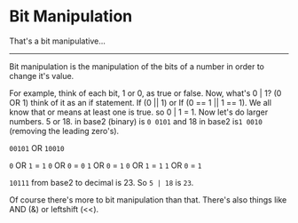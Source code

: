 # Bit Manipulation
That's a bit manipulative...

---
Bit manipulation is the manipulation of the bits
of a number in order to change it's value.

For example, think of each bit, 1 or 0, as true or false. Now, what's 0 | 1?
(0 OR 1) think of it as an if statement. If (0 || 1) or If (0 == 1 || 1 == 1).
We all know that or means at least one is true. so 0 | 1 = 1. Now let's do
larger numbers. 5 or 18. in base2 (binary) is `0 0101` and 18 in base2
is`1 0010` (removing the leading zero's).

`00101`
  OR
`10010`

`0` OR `1` = `1`
`0` OR `0` = `0`
`1` OR `0` = `1`
`0` OR `1` = `1`
`1` OR `0` = `1`

`10111` from base2 to decimal is 23. So `5 | 18` is `23`.

Of course there's more to bit manipulation than that. There's also things like AND (&) or leftshift (<<).
